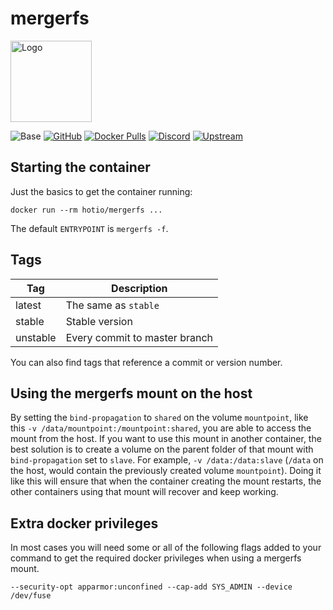# mergerfs

<img src="https://raw.githubusercontent.com/hotio/docker-mergerfs/master/img/mergerfs.png" alt="Logo" height="130" width="130">

![Base](https://img.shields.io/badge/base-alpine-blue)
[![GitHub](https://img.shields.io/badge/source-github-lightgrey)](https://github.com/hotio/docker-mergerfs)
[![Docker Pulls](https://img.shields.io/docker/pulls/hotio/mergerfs)](https://hub.docker.com/r/hotio/mergerfs)
[![Discord](https://img.shields.io/discord/610068305893523457?color=738ad6&label=discord&logo=discord&logoColor=white)](https://discord.gg/3SnkuKp)
[![Upstream](https://img.shields.io/badge/upstream-project-yellow)](https://github.com/trapexit/mergerfs)

## Starting the container

Just the basics to get the container running:

```shell
docker run --rm hotio/mergerfs ...
```

The default `ENTRYPOINT` is `mergerfs -f`.

## Tags

| Tag      | Description                    |
| ---------|--------------------------------|
| latest   | The same as `stable`           |
| stable   | Stable version                 |
| unstable | Every commit to master branch  |

You can also find tags that reference a commit or version number.

## Using the mergerfs mount on the host

By setting the `bind-propagation` to `shared` on the volume `mountpoint`, like this `-v /data/mountpoint:/mountpoint:shared`, you are able to access the mount from the host. If you want to use this mount in another container, the best solution is to create a volume on the parent folder of that mount with `bind-propagation` set to `slave`. For example, `-v /data:/data:slave` (`/data` on the host, would contain the previously created volume `mountpoint`). Doing it like this will ensure that when the container creating the mount restarts, the other containers using that mount will recover and keep working.

## Extra docker privileges

In most cases you will need some or all of the following flags added to your command to get the required docker privileges when using a mergerfs mount.

```shell
--security-opt apparmor:unconfined --cap-add SYS_ADMIN --device /dev/fuse
```
